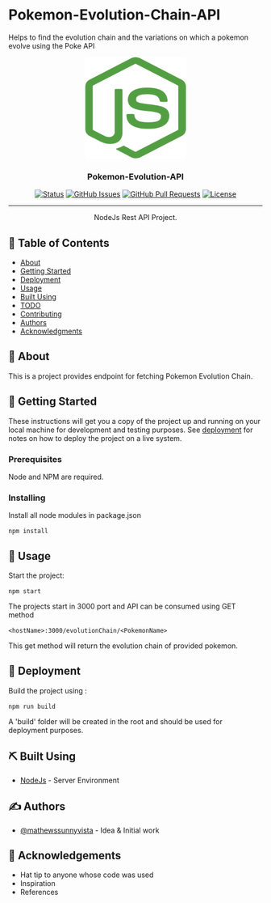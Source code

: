 # Pokemon-Evolution-Chain-API
Helps to find the evolution chain and the variations on which a pokemon evolve using the Poke API

<p align="center">
  <a href="" rel="noopener">
 <img width=200px height=200px src="/nodejs.png" alt="Project logo"></a>
</p>

<h3 align="center">Pokemon-Evolution-API</h3>

<div align="center">

[![Status](https://img.shields.io/badge/status-active-success.svg)]()
[![GitHub Issues](https://img.shields.io/github/issues/aruvi009/React-BasePack.svg)](https://github.com/aruvi009/React-BasePack/issues)
[![GitHub Pull Requests](https://img.shields.io/github/issues-pr/aruvi009/React-BasePack.svg)](https://github.com/aruvi009/React-BasePack/pulls)
[![License](https://img.shields.io/badge/license-MIT-blue.svg)](/LICENSE)

</div>

---

<p align="center"> NodeJs Rest API Project.
    <br> 
</p>

## 📝 Table of Contents

- [About](#about)
- [Getting Started](#getting_started)
- [Deployment](#deployment)
- [Usage](#usage)
- [Built Using](#built_using)
- [TODO](../TODO.md)
- [Contributing](../CONTRIBUTING.md)
- [Authors](#authors)
- [Acknowledgments](#acknowledgement)

## 🧐 About <a name = "about"></a>

This is a project provides endpoint for fetching Pokemon Evolution Chain. 

## 🏁 Getting Started <a name = "getting_started"></a>

These instructions will get you a copy of the project up and running on your local machine for development and testing purposes. See [deployment](#deployment) for notes on how to deploy the project on a live system.

### Prerequisites

Node and NPM are required.

### Installing

Install all node modules in package.json

```
npm install
```

<!-- 
## 🔧 Running the tests <a name = "tests"></a>

Explain how to run the automated tests for this system.

### Break down into end to end tests

Explain what these tests test and why

```
Give an example
```

### And coding style tests

Explain what these tests test and why

```
Give an example
``` -->

## 🎈 Usage <a name="usage"></a>

Start the project: 

```
npm start
```

The projects start in 3000 port and API can be consumed using GET method

```
<hostName>:3000/evolutionChain/<PokemonName>
```

This get method will return the evolution chain of provided pokemon.

## 🚀 Deployment <a name = "deployment"></a>


Build the project using : 

```
npm run build
```

A 'build' folder will be created in the root and should be used for deployment purposes.

## ⛏️ Built Using <a name = "built_using"></a>


- [NodeJs](https://nodejs.org/en/) - Server Environment

## ✍️ Authors <a name = "authors"></a>

- [@mathewssunnyvista](https://github.com/mathewssunnyvista) - Idea & Initial work


## 🎉 Acknowledgements <a name = "acknowledgement"></a>

- Hat tip to anyone whose code was used
- Inspiration
- References

